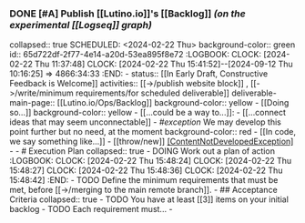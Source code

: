 ### DONE [#A] Publish [[Lutino.io]]'s [[Backlog]] *(on the experimental [[Logseq]] graph)*
collapsed:: true
SCHEDULED: <2024-02-22 Thu>
background-color:: green
id:: 65d722df-2f77-4e14-a20d-53ea895f8e72
:LOGBOOK:
CLOCK: [2024-02-22 Thu 11:37:48]
CLOCK: [2024-02-22 Thu 15:41:52]--[2024-09-12 Thu 10:16:25] =>  4866:34:33
:END:
	- status:: [[In Early Draft, Constructive Feedback is Welcome]]
	  activities:: [[->/publish website block]] , [[->/write/minimum requirements/for scheduled deliverable]]
	  deliverable-main-page:: [[Lutino.io/Ops/Backlog]]
	  background-color:: yellow
	- [[Doing so...]]
	  background-color:: yellow
		- [[...could be a way to...]]:
			- [[...connect ideas that may seem unconnectable]]
			- _#exception_ We may develop this point further but no need, at the moment
			  background-color:: red
			- [[In code, we say something like...]]
				- [[throw/new]] [[ContentNotDevelopedException]]([[$block]])
		-
	- # Execution Plan
	  collapsed:: true
		- DOING Work out a plan of action
		  :LOGBOOK:
		  CLOCK: [2024-02-22 Thu 15:48:24]
		  CLOCK: [2024-02-22 Thu 15:48:27]
		  CLOCK: [2024-02-22 Thu 15:48:36]
		  CLOCK: [2024-02-22 Thu 15:48:42]
		  :END:
		- TODO Define the minimum requirements that must be met, before [[->/merging to the main remote branch]].
	- ## Acceptance Criteria
	  collapsed:: true
		- TODO You have at least [[3]] items on your initial backlog
		- TODO Each requirement must...
		-